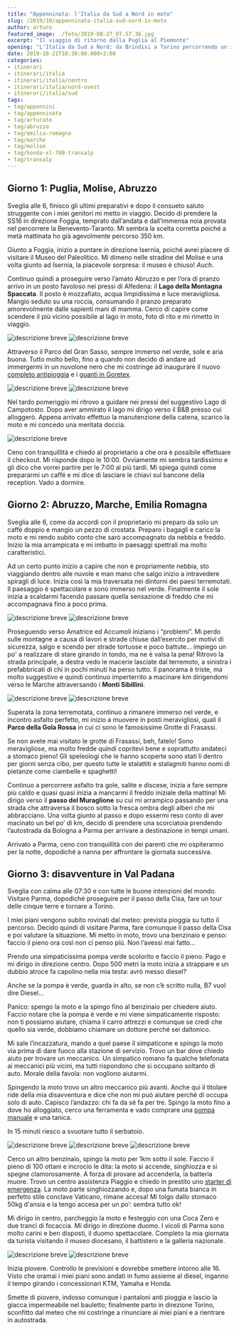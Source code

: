 ```yaml
---
title: "Appenninata: l'Italia da Sud a Nord in moto"
slug: /2019/10/appenninata-italia-sud-nord-in-moto
author: arturo
featured_image: ./foto/2019-08-27_07.57.36.jpg
excerpt: "Il viaggio di ritorno dalla Puglia al Piemonte"
opening: "L'Italia da Sud a Nord: da Brindisi a Torino percorrendo un itinerario diverso da quello del <a href=\"/2019/08/appenninata-italia-nord-sud-in-moto\">viaggio di andata</a>."
date: 2019-10-21T10:30:00.000+2:00
categories:
- itinerari
- itinerari/italia
- itinerari/italia/centro
- itinerari/italia/nord-ovest
- itinerari/italia/sud
tags:
- tag/appennini
- tag/appenninata
- tag/arturate
- tag/abruzzo
- tag/emilia-romagna
- tag/marche
- tag/molise
- tag/honda-xl-700-transalp
- tag/transalp
---
```


## Giorno 1: Puglia, Molise, Abruzzo

Sveglia alle 6, finisco gli ultimi preparativi e dopo il consueto saluto struggente con i miei genitori mi metto in viaggio. Decido di prendere la SS16 in direzione Foggia, temprato dall’andata e dall’immensa noia provata nel percorrere la Benevento-Taranto. Mi sembra la scelta corretta poiché a metà mattinata ho già agevolmente percorso 350 km.

Giunto a Foggia, inizio a puntare in direzione Isernia, poiché avrei piacere di visitare il Museo del Paleolitico. Mi dimeno nelle stradine del Molise e una volta giunto ad Isernia, la piacevole sorpresa: il museo è chiuso! *Auch*.

Continuo quindi a proseguire verso l’amato Abruzzo e per l’ora di pranzo arrivo in un posto favoloso nei pressi di Alfedena: il **Lago della Montagna Spaccata**. Il posto è mozzafiato, acqua limpidissima e luce meravigliosa. Mangio seduto su una roccia, consumando il pranzo preparato amorevolmente dalle sapienti mani di mamma. Cerco di capire come scendere il più vicino possibile al lago in moto, foto di rito e mi rimetto in viaggio.

![descrizione breve](./foto/2019-08-26_13.46.04.jpg "descrizione lunga")
![descrizione breve](./foto/2019-08-26_14.15.09.jpg "descrizione lunga")

Attraverso il Parco del Gran Sasso, sempre immerso nel verde, sole e aria buona. Tutto molto bello, fino a quando non decido di andare ad immergermi in un nuvolone nero che mi costringe ad inaugurare il nuovo [completo antipioggia](https://amzn.to/2Bqjgjr) e i [guanti in Goretex](https://amzn.to/2VUCjLW).

![descrizione breve](./foto/2019-08-26_16.36.23.jpg "descrizione lunga")
![descrizione breve](./foto/2019-08-26_17.33.13.jpg "descrizione lunga")

Nel tardo pomeriggio mi ritrovo a guidare nei pressi del suggestivo Lago di Campotosto. Dopo aver ammirato il lago mi dirigo verso il B&B presso cui alloggerò. Appena arrivato effettuo la manutenzione della catena, scarico la moto e mi concedo una meritata doccia.

![descrizione breve](./foto/2019-08-26_18.05.22.jpg "descrizione lunga")

Ceno con tranquillità e chiedo al proprietario a che ora è possibile effettuare il checkout. Mi risponde dopo le 10:00. Ovviamente mi sembra tardissimo e gli dico che vorrei partire per le 7:00 al più tardi. Mi spiega quindi come prepararmi un caffé e mi dice di lasciare le chiavi sul bancone della reception. Vado a dormire.

## Giorno 2: Abruzzo, Marche, Emilia Romagna

Sveglia alle 6, come da accordi con il proprietario mi preparo da solo un caffé doppio e mangio un pezzo di crostata. Preparo i bagagli e carico la moto e mi rendo subito conto che sarò accompagnato da nebbia e freddo. Inizio la mia arrampicata e mi imbatto in paesaggi spettrali ma molto caratteristici.

Ad un certo punto inizio a capire che non è propriamente nebbia, sto viaggiando dentro alle nuvole e man mano che salgo inizio a intravedere spiragli di luce. Inizia così la mia traversata nei dintorni dei paesi terremotati. Il paesaggio è spettacolare e sono immerso nel verde. Finalmente il sole inizia a scaldarmi facendo passare quella sensazione di freddo che mi accompagnava fino a poco prima.

![descrizione breve](./foto/2019-08-27_06.58.48.jpg "descrizione lunga")
![descrizione breve](./foto/2019-08-27_07.21.16.jpg "descrizione lunga")

Proseguendo verso Amatrice ed Accumoli iniziano i “problemi”. Mi perdo sulle montagne a causa di lavori e strade chiuse dall’esercito per motivi di sicurezza, salgo e scendo per strade tortuose e poco battute… impiego un po' a realizzare di stare girando in tondo, ma ne è valsa la pena! Ritrovo la strada principale, a destra vedo le macerie lasciate dal terremoto, a sinistra i prefabbricati di chi in pochi minuti ha perso tutto. Il panorama è triste, ma molto suggestivo e quindi continuo imperterrito a macinare km dirigendomi verso le Marche attraversando i **Monti Sibillini**.

![descrizione breve](./foto/2019-08-27_08.56.21.jpg "descrizione lunga")
![descrizione breve](./foto/2019-08-27_07.57.36.jpg "descrizione lunga")

Superata la zona terremotata, continuo a rimanere immerso nel verde, e incontro asfalto perfetto, mi inizio a muovere in posti meravigliosi, quali il **Parco della Gola Rossa** in cui ci sono le famosissime Grotte di Frasassi.

<div class="message pro-tip">Se non avete mai visitato le grotte di Frasassi, beh, fatelo! Sono meravigliose, ma molto fredde quindi copritevi bene e soprattutto andateci a stomaco pieno! Gli speleologi che le hanno scoperte sono stati lì dentro per giorni senza cibo, per questo tutte le stalattiti e stalagmiti hanno nomi di pietanze come ciambelle e spaghetti!</div>

Continuo a percorrere asfalto tra gole, salite e discese, inizia a fare sempre più caldo e quasi quasi inizia a mancarmi il freddo iniziale della mattina! Mi dirigo verso il **passo del Muraglione** su cui mi arrampico passando per una strada che attraversa il bosco sotto la fresca ombra degli alberi che mi abbracciano. Una volta giunto al passo e dopo essermi reso conto di aver macinato un bel po’ di km, decido di prendere una scorciatoia prendendo l’autostrada da Bologna a Parma per arrivare a destinazione in tempi umani.

Arrivato a Parma, ceno con tranquillità con dei parenti che mi ospiteranno per la notte, dopodiché a nanna per affrontare la giornata successiva.

## Giorno 3: disavventure in Val Padana

Sveglia con calma alle 07:30 e con tutte le buone intenzioni del mondo. Visitare Parma, dopodiché proseguire per il passo della Cisa, fare un tour delle cinque terre e tornare a Torino.

I miei piani vengono subito rovinati dal meteo: prevista pioggia su tutto il percorso. Decido quindi di visitare Parma, fare comunque il passo della Cisa e poi valutare la situazione. Mi metto in moto, trovo una benzinaio e penso: faccio il pieno ora così non ci penso più. Non l’avessi mai fatto…

Prendo una simpaticissima pompa verde scolorito e faccio il pieno. Pago e mi dirigo in direzione centro. Dopo 500 metri la moto inizia a strappare e un dubbio atroce fa capolino nella mia testa: avrò messo diesel?

<div class="message pro-tip">Anche se la pompa è verde, guarda in alto, se non c’è scritto nulla, B7 vuol dire Diesel…</div>

Panico: spengo la moto e la spingo fino al benzinaio per chiedere aiuto. Faccio notare che la pompa è verde e mi viene simpaticamente risposto: non ti possiamo aiutare, chiama il carro attrezzi e comunque se credi che quello sia verde, dobbiamo chiamare un dottore perché sei daltonico.

Mi sale l’incazzatura, mando a quel paese il simpaticone e spingo la moto via prima di dare fuoco alla stazione di servizio. Trovo un bar dove chiedo aiuto per trovare un meccanico. Un simpatico romano fa qualche telefonata ai meccanici più vicini, ma tutti rispondono che si occupano soltanto di auto. Morale della favola: non vogliono aiutarmi.

Spingendo la moto trovo un altro meccanico più avanti. Anche qui il titolare ride della mia disavventura e dice che non mi può aiutare perché di occupa solo di auto. Capisco l’andazzo: chi fa da sé fa per tre. Spingo la moto fino a dove ho alloggiato, cerco una ferramenta e vado comprare una [pompa manuale](https://amzn.to/2pAycZK) e una tanica.

In 15 minuti riesco a svuotare tutto il serbatoio.

![descrizione breve](./foto/2019-08-28_10.04.41.jpg "descrizione lunga")
![descrizione breve](./foto/2019-08-28_10.47.03.jpg "descrizione lunga")
![descrizione breve](./foto/2019-08-28_11.07.48.jpg "descrizione lunga")

Cerco un altro benzinaio, spingo la moto per 1km sotto il sole. Faccio il pieno di 100 ottani e incrocio le dita: la moto si accende, singhiozza e si spegne clamorosamente. A forza di provare ad accenderla, la batteria muore. Trovo un centro assistenza Piaggio e chiedo in prestito uno [starter di emergenza](https://amzn.to/2VUTfCf). La moto parte singhiozzando e, dopo una fumata bianca in perfetto stile conclave Vaticano, rimane accesa! Mi tolgo dallo stomaco 50kg d'ansia e la tengo accesa per un po’: sembra tutto ok!

Mi dirigo in centro, parcheggio la moto e festeggio con una Coca Zero e due tranci di focaccia. Mi dirigo in direzione duomo. I vicoli di Parma sono molto carini e ben disposti, il duomo spettacolare. Completo la mia giornata da turista visitando il museo diocesano, il battistero e la galleria nazionale.

![descrizione breve](./foto/2019-08-28_12.27.22.jpg "descrizione lunga")
![descrizione breve](./foto/2019-08-28_13.04.31.jpg "descrizione lunga")

Inizia piovere. Controllo le previsioni e dovrebbe smettere intorno alle 16. Visto che oramai i miei piani sono andati in fumo assieme al diesel, inganno il tempo girando i concessionari KTM, Yamaha e Honda.

Smette di piovere, indosso comunque i pantaloni anti pioggia e lascio la giacca impermeabile nel bauletto; finalmente parto in direzione Torino, sconfitto dal meteo che mi costringe a rinunciare ai miei piani e a rientrare in autostrada.
